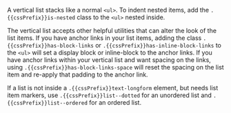 A vertical list stacks like a normal `<ul>`. To indent nested items, add the `.{{cssPrefix}}is-nested` class to the `<ul>` nested inside.

The vertical list accepts other helpful utilities that can alter the look of the list items. If you have anchor links in your list items, adding the class `.{{cssPrefix}}has-block-links` or `.{{cssPrefix}}has-inline-block-links` to the `<ul>` will set a display block or inline-block to the anchor links. If you have anchor links within your vertical list and want spacing on the links, using `.{{cssPrefix}}has-block-links-space` will reset the spacing on the list item and re-apply that padding to the anchor link.

If a list is not inside a `.{{cssPrefix}}text-longform` element, but needs list item markers, use `.{{cssPrefix}}list--dotted` for an unordered list and `.{{cssPrefix}}list--ordered` for an ordered list.
